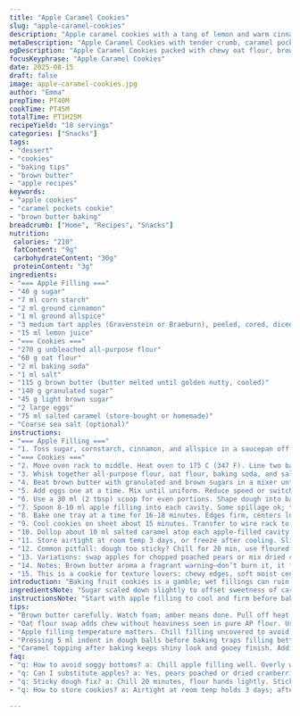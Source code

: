 ```yaml
---
title: "Apple Caramel Cookies"
slug: "apple-caramel-cookies"
description: "Apple caramel cookies with a tang of lemon and warm cinnamon, soft tender crumb with caramel pockets. Baked soft, centers slightly sunken, light crackle on edges. Uses browned butter swap and oat flour twist. Real kitchen tested on flaky days, fixes for soggy bottoms and sticky dough. Fruit calls for juicy but firm apples; tart Gravensteins or a mix work better than Ambrosia in my experience. Caramel melting into baked dough makes pockets of sweet salt contrast. Cinnamon balanced with allspice—adds warmth without overwhelming. A snack or a quick dessert with tea or coffee; they hold shape well even day after. Quick chilling of fruit mix saves runny mess."
metaDescription: "Apple Caramel Cookies with tender crumb, caramel pockets, chewy oat flour, browned butter depth, tart apples, and warming spices. Textured, layered, best with visual cues."
ogDescription: "Apple Caramel Cookies packed with chewy oat flour, browned butter, tart apples, and warming cinnamon allspice. Soft centers, caramel pockets, crisp edges; sensory baking cues key."
focusKeyphrase: "Apple Caramel Cookies"
date: 2025-08-15
draft: false
image: apple-caramel-cookies.jpg
author: "Emma"
prepTime: PT40M
cookTime: PT45M
totalTime: PT1H25M
recipeYield: "18 servings"
categories: ["Snacks"]
tags:
- "dessert"
- "cookies"
- "baking tips"
- "brown butter"
- "apple recipes"
keywords:
- "apple cookies"
- "caramel pockets cookie"
- "brown butter baking"
breadcrumb: ["Home", "Recipes", "Snacks"]
nutrition: 
 calories: "210"
 fatContent: "9g"
 carbohydrateContent: "30g"
 proteinContent: "3g"
ingredients:
- "=== Apple Filling ==="
- "40 g sugar"
- "7 ml corn starch"
- "2 ml ground cinnamon"
- "1 ml ground allspice"
- "3 medium tart apples (Gravenstein or Braeburn), peeled, cored, diced small"
- "15 ml lemon juice"
- "=== Cookies ==="
- "270 g unbleached all-purpose flour"
- "60 g oat flour"
- "2 ml baking soda"
- "1 ml salt"
- "115 g brown butter (butter melted until golden nutty, cooled)"
- "140 g granulated sugar"
- "45 g light brown sugar"
- "2 large eggs"
- "75 ml salted caramel (store-bought or homemade)"
- "Coarse sea salt (optional)"
instructions:
- "=== Apple Filling ==="
- "1. Toss sugar, cornstarch, cinnamon, and allspice in a saucepan off heat. Stir in apples and lemon juice evenly. Heat over medium until bubbling, 3-4 minutes. Apples should soften but stay chunked, not mushy. Stir often to avoid sticking or uneven cooking. Remove from heat. Cool slightly then chill uncovered for 25 minutes to firm up. Avoid overcooking or filling too wet; soggy cookies wreck texture."
- "=== Cookies ==="
- "2. Move oven rack to middle. Heat oven to 175 C (347 F). Line two baking sheets with silicone mats or parchment. Do not skip lining; caramel sticks hard."
- "3. Whisk together all-purpose flour, oat flour, baking soda, and salt in a bowl. Oat flour adds chew and nuttiness, less dense than swapping all in."
- "4. Beat brown butter with granulated and brown sugars in a mixer until pale and fluffy. Brown butter adds caramel depth versus regular softened butter–a step I never skip now."
- "5. Add eggs one at a time. Mix until uniform. Reduce speed or switch to wooden spoon. Blend dry ingredients gradually in. Avoid overmixing. Dough thick but pliable."
- "6. Use a 30 ml (2 tbsp) scoop for even portions. Shape dough into balls, place 9 per sheet spaced well apart. Press down lightly to flatten just a bit. Use back of clean spoon to hollow out small cavities in centers; about 5 ml indentation, careful not to pierce dough too thin—watch edges to avoid spreading too much."
- "7. Spoon 8-10 ml apple filling into each cavity. Some spillage ok; the filling will bubble and caramelize slightly in oven. Fillings too runny cause flat bottoms; chilling filling helps."
- "8. Bake one tray at a time for 16-18 minutes. Edges firm, centers look set but soft and slightly sunken. Slight golden tint around edges signals doneness not just time. Hot oven, quick but controlled bake keeps chew intact."
- "9. Cool cookies on sheet about 15 minutes. Transfer to wire rack to cool completely or till almost room temp, about 40 minutes more. Cooling keeps structure stable."
- "10. Dollop about 10 ml salted caramel atop each apple-filled cavity. A little sea salt flakes scattered elevates contrast—don’t skip if you like sweet-salty play. Caramel adds gooey finish and slight crunch once set."
- "11. Store airtight at room temp 3 days, or freeze after cooling. Slightly warmed in microwave perks them back alive."
- "12. Common pitfall: dough too sticky? Chill for 20 min, use floured hands. Apples watery? Squeeze lightly on paper towels after cooking to shed excess juice."
- "13. Variations: swap apples for chopped poached pears or mix dried cranberries in filling for tart surprise. Caramel flavor can deepen with pinch smoked salt or chai spice blend added."
- "14. Notes: Brown butter aroma a fragrant warning—don’t burn it, it flips fast near end. Look for deep amber, nutty smell but no smoke."
- "15. This is a cookie for texture lovers: chewy edges, soft moist center pockets of fruit and caramel, interplay of sweet and acid and salt. Watch visual cues and trust your hands more than clocks for best results."
introduction: "Baking fruit cookies is a gamble; wet fillings can ruin crumb, dry ones leave bland. Learned that hard way with earlier batches of apple-caramel combos, soggy bottoms, sticky messes. Browning butter changed the game, more flavor, better structure. Adding oat flour for chew, and swapping out Ambrosia for tangier apples gives bite and brightness. Cinnamon is classic but allspice joins for warmth without being overbearing. Making a small well to fill centers stops fruit juices from spilling out and turning trays into sticky patches. Timing matters less than visual cues: slight edge color shift, soft center that holds but jiggles. The caramel topping seals that sweet-salt hit and nail the mouthfeel contrast. Handle dough chilled if sticky, fill apples after they're chilled or your cookies spread too thin. Tested down to the minute. No fluff, only flavor layered with texture."
ingredientsNote: "Sugar scaled down slightly to offset sweetness of caramel and brown butter richness. Corn starch key for thicker apple mix, prevents runny mess that wrecks cookie base. Cinnamon balanced with allspice; adds depth and complexity, more interesting than straight cinnamon alone. Oat flour partial swap adds chewy texture without dense heaviness from 100% flour. Brown butter swapped from plain butter; to do this, melt slowly in saucepan, foam and watch for color turn to light caramel amber, pull off heat immediately to avoid bitterness. Apples tart and firm—Gravenstein or Braeburn—hold shape after cooking better than Ambrosia. Lemon juice brightens filling, halts oxidation, but don’t soak apples or they get mushy. Caramel can be homemade or store-bought; homemade better if you have time, for flavor control. Sea salt flakes on top optional but highly recommended for contrast; use a pinch only to avoid over-salting. Eggs large, room temp; cold eggs cause curdling or uneven mixing. Flour dusting flour hands if dough too sticky. If oat flour unavailable, use more AP but texture softer. Baking soda for lift, salt enhances all flavors."
instructionsNote: "Start with apple filling to cool and firm before baking to prevent soggy layers. Mix dry ingredients separately to ensure even baking soda and salt scatter—no clumps leading to bad flavor pockets. Brown butter process fundamental; smells nutty, amber color signals success but watch to avoid burnt taste. Creaming sugars and butter until light ensures air incorporation for lighter cookies. Incorporate eggs one by one prevents batter breaking. Fold flour mix gently to avoid over-developing gluten; chewy not tough cookie goal. Scoop uniform balls to ensure even baking, pressing centers shallow to hold filling but not flatten too much. Fillings spooned on just before baking but chilled to stop runniness; do not overfill. Bake one tray at a time for even, not steamed cookies. Visual cues: edges turning a touch golden, centers slight jiggle. Cooling crucial on pan to stabilize cookie; transferring too soon breaks fragile structure. Adding caramel after cooling keeps gloss and texture intact—caramel in oven can burn or caramelize too much. Scatter sea salt flakes quickly, a last step for texture and salt contrast. Use parchment or silicone mats to avoid stick or burnt bottoms. Chilling dough sometimes necessary if kitchen warm. Watch for sticky dough, flour lightly. Hand shaped dough mostly better than machine to control texture and spread."
tips:
- "Brown butter carefully. Watch foam; amber means done. Pull off heat fast. Too long burns bitter. Butter smell shifts. Nutty aroma signals flavor depth. Don’t rush caramelizing–slow heat works best here."
- "Oat flour swap adds chew without heaviness seen in pure AP flour. Use partial oat flour for texture balance. If unavailable, add more AP but expect softer crumb. Keeps cookie moist but avoids dense chew."
- "Apple filling temperature matters. Chill filling uncovered to avoid runny consistency. Hot filling spreads in oven causing flat bottoms and soggy texture. Cooling also firms fruit pieces–important for structure inside cookie."
- "Pressing 5 ml indent in dough balls before baking traps filling better. Avoid too thin edges or filling seeps out. Proper indentation controls thickness so dough holds shape, prevents spreading or leaking caramel mess."
- "Caramel topping after baking keeps shiny look and gooey finish. Adding sea salt flakes contrast sweet and cut richness. Salt flakes scatter last minute for texture pop. Skip if you want less salty but flavor dims."
faq:
- "q: How to avoid soggy bottoms? a: Chill apple filling well. Overly wet filling seeps, softens dough too much. Also don’t overcrowd oven trays. Use parchment or mats. Bake one tray at a time. Watch edges color, texture tightens there."
- "q: Can I substitute apples? a: Yes, pears poached or dried cranberries mixed in filling. Tart fruit hold better, juicy but firm. Avoid too soft Ambrosia. Lemon juice brightens; don’t soak fruit or mash. Different fruits change moisture, adjust chilling time."
- "q: Sticky dough fix? a: Chill 20 minutes, flour hands lightly. Sticky means warmth or excess moisture. Brown butter helps structure; don’t skip cooling melted butter before mixing eggs. Under or overmix affects texture too."
- "q: How to store cookies? a: Airtight at room temp holds 3 days; after cooling to avoid moisture trap. Freeze for longer. Warm briefly in microwave to revive chewiness. Keep caramel topping intact; cold freezes firm caramel but less gooey."

---
```

